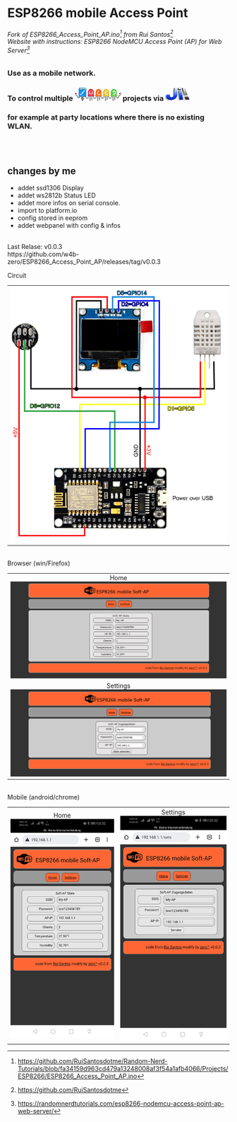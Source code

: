 # ESP8266 mobile Access Point
###### Fork of ESP8266_Access_Point_AP.ino[^1] from Rui Santos[^3]<br>Website with instructions: ESP8266 NodeMCU Access Point (AP) for Web Server[^2]
### Use as a mobile network.
### To control multiple <a href="https://kno.wled.ge/" target="_blank" alt="WLED"><img src="img/logowled.png" alt="WLED" title="WLED"></a> projects via <a href="http://www.live-leds.de/" target="_blank" alt="Jinx!" title="Jinx!"><img src="img/logojinx.png"></a>
### for example at party locations where there is no existing WLAN.
<br><br>
changes by me
-------------
+ addet ssd1306 Display<br>
+ addet ws2812b Status LED<br> 
+ addet more infos on serial console.<br>
+ import to platform.io<br>
+ config stored in eeprom<br>
+ addet webpanel with config & infos<br>
<br>
Last Relase: v0.0.3<br>
https://github.com/w4b-zero/ESP8266_Access_Point_AP/releases/tag/v0.0.3

Circuit<br>
<table>
<tr><td align="center"><img src="img/circuit.jpg"></td></tr>
</table>
<br>
Browser (win/Firefox)<br>
<table>
<tr><td align="center">Home<br><img src="img/index.jpg"></td></tr>
<tr><td align="center">Settings<br><img src="img/settings.jpg"></td></tr>
</table>
<br>
Mobile (android/chrome)<br>
<table><tr><td align="center">Home<br><img src="img/index_mobile.jpg"></td><td align="center">Settings<br><img src="img/settings_mobile.jpg"></td></tr></table>

[^1]: https://github.com/RuiSantosdotme/Random-Nerd-Tutorials/blob/fa34159d963cd479a13248008af3f54a1afb4066/Projects/ESP8266/ESP8266_Access_Point_AP.ino
[^2]: https://randomnerdtutorials.com/esp8266-nodemcu-access-point-ap-web-server/
[^3]: https://github.com/RuiSantosdotme
